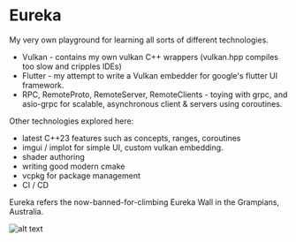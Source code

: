 # Eureka

My very own playground for learning all sorts of different technologies.

- Vulkan - contains my own vulkan C++ wrappers (vulkan.hpp compiles too slow and cripples IDEs)
- Flutter - my attempt to write a Vulkan embedder for google's flutter UI framework.
- RPC, RemoteProto, RemoteServer, RemoteClients - toying with grpc, and asio-grpc for scalable, asynchronous client & servers using coroutines.

Other technologies explored here:
- latest C++23 features such as concepts, ranges, coroutines
- imgui / implot for simple UI, custom vulkan embedding.
- shader authoring
- writing good modern cmake
- vcpkg for package management
- CI / CD

Eureka refers the now-banned-for-climbing Eureka Wall in the Grampians, Australia.

![alt text](https://github.com/elad8a/Eureka/blob/master/Eureka.png?raw=true)
